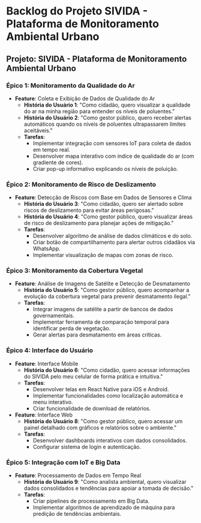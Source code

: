 # Backlog do Projeto SIVIDA - Plataforma de Monitoramento Ambiental Urbano

## Projeto: SIVIDA - Plataforma de Monitoramento Ambiental Urbano

### Épico 1: Monitoramento da Qualidade do Ar
- **Feature**: Coleta e Exibição de Dados de Qualidade do Ar
  - **História do Usuário 1**: "Como cidadão, quero visualizar a qualidade do ar na minha região para entender os níveis de poluentes."
  - **História do Usuário 2**: "Como gestor público, quero receber alertas automáticos quando os níveis de poluentes ultrapassarem limites aceitáveis."
  - **Tarefas**:
    - Implementar integração com sensores IoT para coleta de dados em tempo real.
    - Desenvolver mapa interativo com índice de qualidade do ar (com gradiente de cores).
    - Criar pop-up informativo explicando os níveis de poluição.

### Épico 2: Monitoramento de Risco de Deslizamento
- **Feature**: Detecção de Riscos com Base em Dados de Sensores e Clima
  - **História do Usuário 3**: "Como cidadão, quero ser alertado sobre riscos de deslizamento para evitar áreas perigosas."
  - **História do Usuário 4**: "Como gestor público, quero visualizar áreas de risco de deslizamento para planejar ações de mitigação."
  - **Tarefas**:
    - Desenvolver algoritmo de análise de dados climáticos e do solo.
    - Criar botão de compartilhamento para alertar outros cidadãos via WhatsApp.
    - Implementar visualização de mapas com zonas de risco.

### Épico 3: Monitoramento da Cobertura Vegetal
- **Feature**: Análise de Imagens de Satélite e Detecção de Desmatamento
  - **História do Usuário 5**: "Como gestor público, quero acompanhar a evolução da cobertura vegetal para prevenir desmatamento ilegal."
  - **Tarefas**:
    - Integrar imagens de satélite a partir de bancos de dados governamentais.
    - Implementar ferramenta de comparação temporal para identificar perda de vegetação.
    - Gerar alertas para desmatamento em áreas críticas.

### Épico 4: Interface do Usuário
- **Feature**: Interface Mobile
  - **História do Usuário 6**: "Como cidadão, quero acessar informações do SIVIDA pelo meu celular de forma prática e intuitiva."
  - **Tarefas**:
    - Desenvolver telas em React Native para iOS e Android.
    - Implementar funcionalidades como localização automática e menu interativo.
    - Criar funcionalidade de download de relatórios.
- **Feature**: Interface Web
  - **História do Usuário 8**: "Como gestor público, quero acessar um painel detalhado com gráficos e relatórios sobre o ambiente."
  - **Tarefas**:
    - Desenvolver dashboards interativos com dados consolidados.
    - Configurar sistema de login e autenticação.

### Épico 5: Integração com IoT e Big Data
- **Feature**: Processamento de Dados em Tempo Real
  - **História do Usuário 9**: "Como analista ambiental, quero visualizar dados consolidados e tendências para apoiar a tomada de decisão."
  - **Tarefas**:
    - Criar pipelines de processamento em Big Data.
    - Implementar algoritmos de aprendizado de máquina para predição de tendências ambientais.
